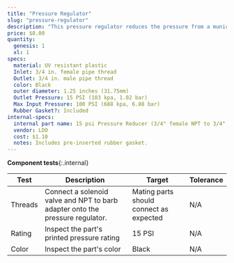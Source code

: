 ```yaml
---
title: "Pressure Regulator"
slug: "pressure-regulator"
description: "This pressure regulator reduces the pressure from a municipal water supply down to 15 PSI (103 kpa, 1.03 bar) so that FarmBot can more easily control the amount of water it disperses."
price: $8.00
quantity:
  genesis: 1
  xl: 1
specs:
  material: UV resistant plastic
  Inlet: 3/4 in. female pipe thread
  Outlet: 3/4 in. male pipe thread
  color: Black
  outer diameter: 1.25 inches (31.75mm)
  Outlet Pressure: 15 PSI (103 kpa, 1.02 bar)
  Max Input Pressure: 100 PSI (688 kpa, 6.88 bar)
  Rubber Gasket?: Included
internal-specs:
  internal part name: 15 psi Pressure Reducer (3/4" female NPT to 3/4" male NPT)
  vendor: LDO
  cost: $1.10
  notes: Includes pre-inserted rubber gasket.
---
```


**Component tests**{:.internal}

|Test         |Description  |Target       |Tolerance    |
|-------------|-------------|-------------|-------------|
|Threads      |Connect a solenoid valve and NPT to barb adapter onto the pressure regulator.|Mating parts should connect as expected|N/A
|Rating       |Inspect the part's printed pressure rating|15 PSI|N/A
|Color        |Inspect the part's color|Black|N/A